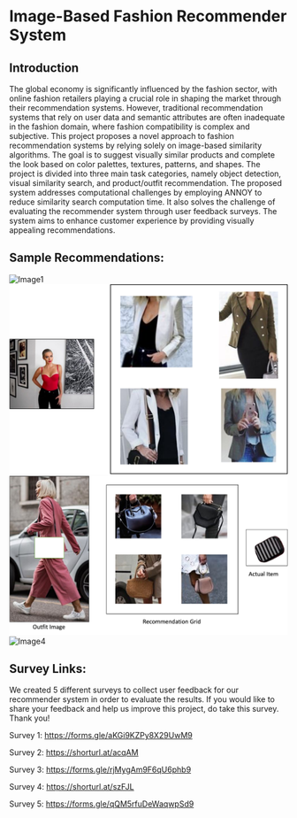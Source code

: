 # Image-Based Fashion Recommender System

## Introduction

The global economy is significantly influenced by the fashion sector, with online fashion retailers playing a crucial role in shaping the market through their recommendation systems. However, traditional recommendation systems that rely on user data and semantic attributes are often inadequate in the fashion domain, where fashion compatibility is complex and subjective. This project proposes a novel approach to fashion recommendation systems by relying solely on image-based similarity algorithms. The goal is to suggest visually similar products and complete the look based on color palettes, textures, patterns, and shapes. The project is divided into three main task categories, namely object detection, visual similarity search, and product/outfit recommendation. The proposed system addresses computational challenges by employing ANNOY to reduce similarity search computation time. It also solves the challenge of evaluating the recommender system through user feedback surveys. The system aims to enhance customer experience by providing visually appealing recommendations. 


## Sample Recommendations:



![Image1](images/rec1.png)
![Image2](images/rec2.png)
![Image3](images/cwg1.png)
![Image4](images/ctl1.png)

## Survey Links:

We created 5 different surveys to collect user feedback for our recommender system in order to evaluate the results. If you would like to share your feedback and help us improve this project, do take this survey. Thank you!

Survey 1: https://forms.gle/aKGi9KZPy8X29UwM9

Survey 2: https://shorturl.at/acqAM

Survey 3: https://forms.gle/rjMygAm9F6qU6phb9

Survey 4: https://shorturl.at/szFJL

Survey 5: https://forms.gle/qQM5rfuDeWaqwpSd9



